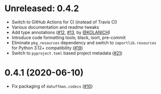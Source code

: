 

# Unreleased: 0.4.2

- Switch to GitHub Actions for CI (instead of Travis CI)
- Various documentation and readme tweaks
- Add type annotations ([#12](https://github.com/soxofaan/dahuffman/issues/12), [#13](https://github.com/soxofaan/dahuffman/pull/13), by [@KOLANICH](https://github.com/KOLANICH))
- Introduce code formatting tools; black, isort, pre-commit
- Eliminate `pkg_resources` dependency and switch to `importlib.resources` for Python 3.12+ compatibility ([#19](https://github.com/soxofaan/dahuffman/issues/19))
- Switch to `pyproject.toml` based project metadata ([#21](https://github.com/soxofaan/dahuffman/issues/21))


# 0.4.1 (2020-06-10)

- Fix packaging of `dahuffman.codecs` ([#10](https://github.com/soxofaan/dahuffman/issues/10))
